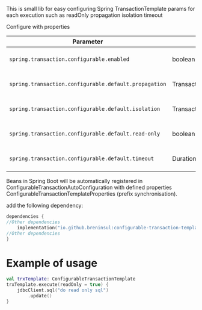 This is small lib for easy configuring Spring TransactionTemplate params for each execution such as 
readOnly
propagation
isolation
timeout

Configure with properties

| Parameter                                             | Type                   | Description                                |
|-------------------------------------------------------|------------------------|--------------------------------------------|
| `spring.transaction.configurable.enabled`             | boolean                | Enable/disable autoconfig for this starter |
| `spring.transaction.configurable.default.propagation` | TransactionPropagation | Enable/disable autoconfig for this starter |
| `spring.transaction.configurable.default.isolation`   | TransactionIsolation   | Enable/disable autoconfig for this starter |
| `spring.transaction.configurable.default.read-only`   | boolean                | Enable/disable autoconfig for this starter |
| `spring.transaction.configurable.default.timeout`     | Duration               | Enable/disable autoconfig for this starter |


Beans in Spring Boot will be automatically registered in ConfigurableTransactionAutoConfiguration with defined properties ConfigurableTransactionTemplateProperties (prefix synchronisation).

add the following dependency:

````kotlin
dependencies {
//Other dependencies
    implementation("io.github.breninsul:configurable-transaction-template-starter:${version}")
//Other dependencies
}

````
# Example of usage

````kotlin
val trxTemplate: ConfigurableTransactionTemplate
trxTemplate.execute(readOnly = true) {
    jdbcClient.sql("do read only sql")
        .update()
}
````
